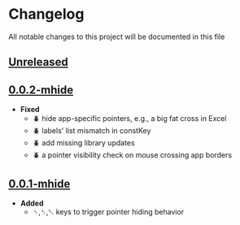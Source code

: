 # Changelog
All notable changes to this project will be documented in this file

[unreleased]: https://github.com/eugenesvk/Win.ahk/tree/mhide_kbd/compare/0.0.2-mhide...mhide_kbd
## [Unreleased]
<!-- - __Added__ -->
  <!-- + :sparkles:  -->
  <!-- new features -->
<!-- - __Changed__ -->
  <!-- +   -->
  <!-- changes in existing functionality -->
<!-- - __Fixed__ -->
  <!-- + :beetle:  -->
  <!-- bug fixes -->
<!-- - __Deprecated__ -->
  <!-- + :poop:  -->
  <!-- soon-to-be removed features -->
<!-- - __Removed__ -->
  <!-- + :wastebasket:  -->
  <!-- now removed features -->
<!-- - __Security__ -->
  <!-- + :lock:  -->
  <!-- vulnerabilities -->

[0.0.2-mhide]: https://github.com/eugenesvk/Win.ahk/tree/mhide_kbd/tag/0.0.2-mhide
## [0.0.2-mhide]
- __Fixed__
  + :beetle: hide app-specific pointers, e.g., a big fat cross in Excel
  + :beetle: labels' list mismatch in constKey
  + :beetle: add missing library updates
  + :beetle: a pointer visibility check on mouse crossing app borders

[0.0.1-mhide]: https://github.com/eugenesvk/Win.ahk/tree/mhide_kbd/tag/0.0.1-mhide
## [0.0.1-mhide]
- __Added__
  + <kbd>␠</kbd>,<kbd>␈</kbd>,<kbd>␡</kbd> keys to trigger pointer hiding behavior

